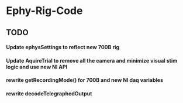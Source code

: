 # Ephy-Rig-Code

## TODO
#### Update ephysSettings to reflect new 700B rig
#### Update AquireTrial to remove all the camera and minimize visual stim logic and use new NI API
#### rewrite getRecordingMode() for 700B and new NI daq variables
#### rewrite decodeTelegraphedOutput